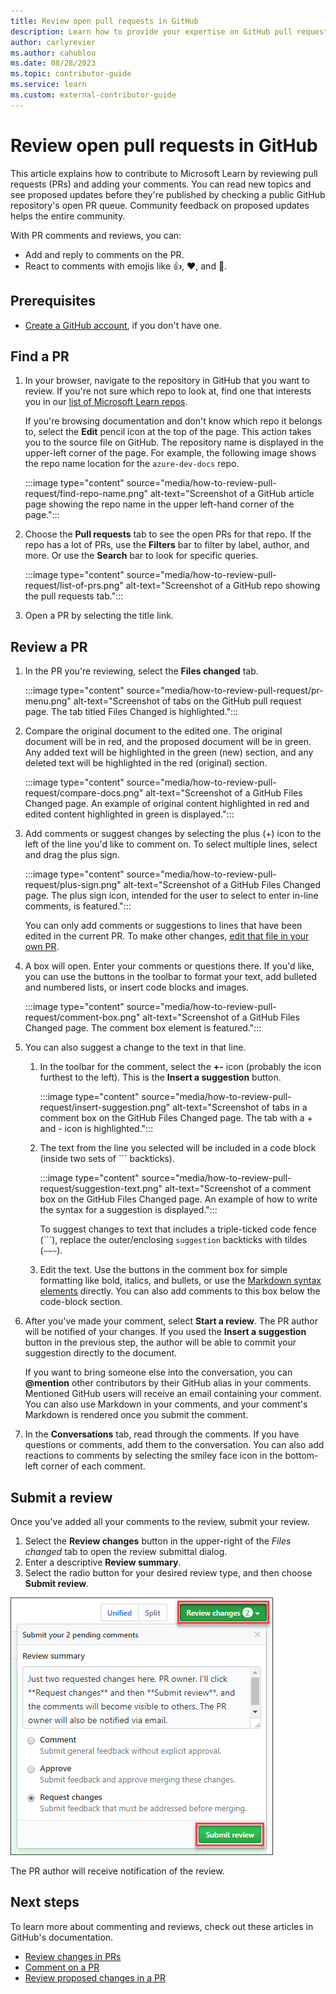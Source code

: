 ```yaml
---
title: Review open pull requests in GitHub
description: Learn how to provide your expertise on GitHub pull requests related to Microsoft Learn documentation.
author: carlyrevier
ms.author: cahublou
ms.date: 08/28/2023
ms.topic: contributor-guide
ms.service: learn
ms.custom: external-contributor-guide
---
```


# Review open pull requests in GitHub

This article explains how to contribute to Microsoft Learn by reviewing pull requests (PRs) and adding your comments. You can read new topics and see proposed updates before they're published by checking a public GitHub repository's open PR queue. Community feedback on proposed updates helps the entire community.

With PR comments and reviews, you can:

- Add and reply to comments on the PR.
- React to comments with emojis like 👍, ❤️, and 🎉.

## Prerequisites

- [Create a GitHub account](index.md#create-a-github-account), if you don't have one.

## Find a PR

1. In your browser, navigate to the repository in GitHub that you want to review. If you're not sure which repo to look at, find one that interests you in our [list of Microsoft Learn repos](https://github.com/orgs/MicrosoftDocs/repositories).

    If you're browsing documentation and don't know which repo it belongs to, select the **Edit** pencil icon at the top of the page. This action takes you to the source file on GitHub. The repository name is displayed in the upper-left corner of the page. For example, the following image shows the repo name location for the `azure-dev-docs` repo.

    :::image type="content" source="media/how-to-review-pull-request/find-repo-name.png" alt-text="Screenshot of a GitHub article page showing the repo name in the upper left-hand corner of the page.":::

1. Choose the **Pull requests** tab to see the open PRs for that repo. If the repo has a lot of PRs, use the **Filters** bar to filter by label, author, and more. Or use the **Search** bar to look for specific queries.

    :::image type="content" source="media/how-to-review-pull-request/list-of-prs.png" alt-text="Screenshot of a GitHub repo showing the pull requests tab.":::

1. Open a PR by selecting the title link.

## Review a PR

1. In the PR you're reviewing, select the **Files changed** tab.

    :::image type="content" source="media/how-to-review-pull-request/pr-menu.png" alt-text="Screenshot of tabs on the GitHub pull request page. The tab titled Files Changed is highlighted.":::

1. Compare the original document to the edited one. The original document will be in red, and the proposed document will be in green. Any added text will be highlighted in the green (new) section, and any deleted text will be highlighted in the red (original) section.

    :::image type="content" source="media/how-to-review-pull-request/compare-docs.png" alt-text="Screenshot of a GitHub Files Changed page. An example of original content highlighted in red and edited content highlighted in green is displayed.":::

1. Add comments or suggest changes by selecting the plus (+) icon to the left of the line you'd like to comment on. To select multiple lines, select and drag the plus sign.

    :::image type="content" source="media/how-to-review-pull-request/plus-sign.png" alt-text="Screenshot of a GitHub Files Changed page. The plus sign icon, intended for the user to select to enter in-line comments, is featured.":::

    You can only add comments or suggestions to lines that have been edited in the current PR. To make other changes, [edit that file in your own PR](how-to-write-quick-edits.md).

1. A box will open. Enter your comments or questions there. If you'd like, you can use the buttons in the toolbar to format your text, add bulleted and numbered lists, or insert code blocks and images.

    :::image type="content" source="media/how-to-review-pull-request/comment-box.png" alt-text="Screenshot of a GitHub Files Changed page. The comment box element is featured.":::

1. You can also suggest a change to the text in that line.

    1. In the toolbar for the comment, select the **+-** icon (probably the icon furthest to the left). This is the **Insert a suggestion** button.

        :::image type="content" source="media/how-to-review-pull-request/insert-suggestion.png" alt-text="Screenshot of tabs in a comment box on the GitHub Files Changed page. The tab with a + and - icon is highlighted.":::

    1. The text from the line you selected will be included in a code block (inside two sets of ``` backticks).

        :::image type="content" source="media/how-to-review-pull-request/suggestion-text.png" alt-text="Screenshot of a comment box on the GitHub Files Changed page. An example of how to write the syntax for a suggestion is displayed.":::

        To suggest changes to text that includes a triple-ticked code fence (```), replace the outer/enclosing `suggestion` backticks with tildes (`~~~`).

    1. Edit the text. Use the buttons in the comment box for simple formatting like bold, italics, and bullets, or use the [Markdown syntax elements](/help/contribute/markdown-reference) directly. You can also add comments to this box below the code-block section.

1. After you've made your comment, select **Start a review**. The PR author will be notified of your changes. If you used the **Insert a suggestion** button in the previous step, the author will be able to commit your suggestion directly to the document.

   If you want to bring someone else into the conversation, you can **@mention** other contributors by their GitHub alias in your comments. Mentioned GitHub users will receive an email containing your comment. You can also use Markdown in your comments, and your comment's Markdown is rendered once you submit the comment.

1. In the **Conversations** tab, read through the comments. If you have questions or comments, add them to the conversation. You can also add reactions to comments by selecting the smiley face icon in the bottom-left corner of each comment.

## Submit a review

Once you've added all your comments to the review, submit your review.

1. Select the **Review changes** button in the upper-right of the *Files changed* tab to open the review submittal dialog.
1. Enter a descriptive **Review summary**.
1. Select the radio button for your desired review type, and then choose **Submit review**.

  ![Submitting a review in GitHub.](media/how-to-review-pull-request/github_comment_07_review-submit.png)

The PR author will receive notification of the review.

## Next steps

To learn more about commenting and reviews, check out these articles in GitHub's documentation.

- [Review changes in PRs](https://help.github.com/articles/reviewing-changes-in-pull-requests/)
- [Comment on a PR](https://help.github.com/articles/commenting-on-a-pull-request/)
- [Review proposed changes in a PR](https://help.github.com/articles/reviewing-proposed-changes-in-a-pull-request/)